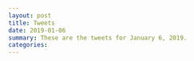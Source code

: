```yaml
---
layout: post
title: Tweets
date: 2019-01-06
summary: These are the tweets for January 6, 2019.
categories:
---
```


